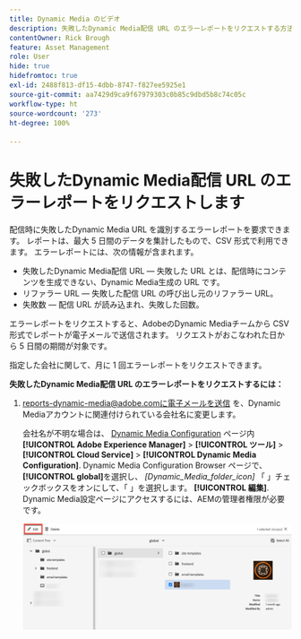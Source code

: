 ```yaml
---
title: Dynamic Media のビデオ
description: 失敗したDynamic Media配信 URL のエラーレポートをリクエストする方法を説明します。
contentOwner: Rick Brough
feature: Asset Management
role: User
hide: true
hidefromtoc: true
exl-id: 2488f813-df15-4dbb-8747-f827ee5925e1
source-git-commit: aa7429d9ca9f67979303c0b85c9dbd5b8c74c05c
workflow-type: ht
source-wordcount: '273'
ht-degree: 100%

---
```


# 失敗したDynamic Media配信 URL のエラーレポートをリクエストします

配信時に失敗したDynamic Media URL を識別するエラーレポートを要求できます。 レポートは、最大 5 日間のデータを集計したもので、CSV 形式で利用できます。 エラーレポートには、次の情報が含まれます。

* 失敗したDynamic Media配信 URL — 失敗した URL とは、配信時にコンテンツを生成できない、Dynamic Media生成の URL です。
* リファラー URL — 失敗した配信 URL の呼び出し元のリファラー URL。
* 失敗数 — 配信 URL が読み込まれ、失敗した回数。

エラーレポートをリクエストすると、AdobeのDynamic Mediaチームから CSV 形式でレポートが電子メールで送信されます。 リクエストがおこなわれた日から 5 日間の期間が対象です。

指定した会社に関して、月に 1 回エラーレポートをリクエストできます。

**失敗したDynamic Media配信 URL のエラーレポートをリクエストするには：**

1. [reports-dynamic-media@adobe.comに電子メールを送信](mailto:reports-dynamic-media@adobe.com) を、Dynamic Mediaアカウントに関連付けられている会社名に変更します。

   会社名が不明な場合は、 [Dynamic Media Configuration](https://experienceleague.adobe.com/docs/experience-manager-cloud-service/content/assets/dynamicmedia/config-dm.html?lang=ja#configuring-dynamic-media-cloud-services) ページ内 **[!UICONTROL Adobe Experience Manager]** > **[!UICONTROL ツール]** > **[!UICONTROL Cloud Service]** > **[!UICONTROL Dynamic Media Configuration]**. Dynamic Media Configuration Browser ページで、 **[!UICONTROL global]**&#x200B;を選択し、 *[Dynamic_Media_folder_icon]* 「 」チェックボックスをオンにして、「 」を選択します。 **[!UICONTROL 編集]**. Dynamic Media設定ページにアクセスするには、AEMの管理者権限が必要です。

   ![Dynamic Media設定ページへのアクセス](/help/assets/dynamic-media/assets/reporting-accessdmconfig.png)
